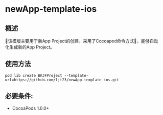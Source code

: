 # newApp-template-ios

## 概述

该模版主要用于新App Project的创建。采用了Cocoapod命令方式，能够自动化生成新的App Project。

## 使用方法

    pod lib create BKJFProject --template-url=https://github.com/ljt23/newApp-template-ios.git

## 必要条件:

- CocoaPods 1.0.0+
